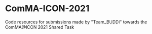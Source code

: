 # ComMA-ICON-2021
Code resources for submissions made by "Team_BUDDI" towards the ComMA@ICON 2021 Shared Task

